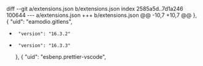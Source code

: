 diff --git a/extensions.json b/extensions.json
index 2585a5d..7d1a246 100644
--- a/extensions.json
+++ b/extensions.json
@@ -10,7 +10,7 @@
     },
     {
       "uid": "eamodio.gitlens",
-      "version": "16.3.2"
+      "version": "16.3.3"
     },
     {
       "uid": "esbenp.prettier-vscode",
